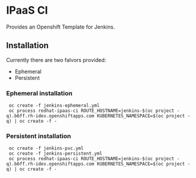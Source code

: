 # IPaaS CI

Provides an Openshift Template for Jenkins.

## Installation

Currently there are two falvors provided:

- Ephemeral
- Persistent

### Ephemeral installation

     oc create -f jenkins-ephemeral.yml
     oc process redhat-ipaas-ci ROUTE_HOSTNAME=jenkins-$(oc project -q).b6ff.rh-idev.openshiftapps.com KUBERNETES_NAMESPACE=$(oc project -q) | oc create -f -


### Persistent installation

     oc create -f jenkins-pvc.yml
     oc create -f jenkins-persistent.yml
     oc process redhat-ipaas-ci ROUTE_HOSTNAME=jenkins-$(oc project -q).b6ff.rh-idev.openshiftapps.com KUBERNETES_NAMESPACE=$(oc project -q) | oc create -f -
